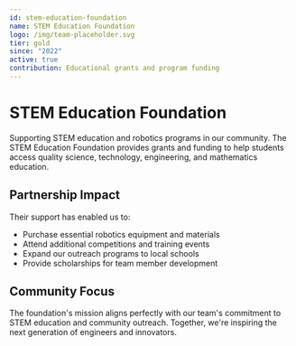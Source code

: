 ```yaml
---
id: stem-education-foundation
name: STEM Education Foundation
logo: /img/team-placeholder.svg
tier: gold
since: "2022"
active: true
contribution: Educational grants and program funding
---
```


# STEM Education Foundation

Supporting STEM education and robotics programs in our community. The STEM Education Foundation provides grants and funding to help students access quality science, technology, engineering, and mathematics education.

## Partnership Impact

Their support has enabled us to:
- Purchase essential robotics equipment and materials
- Attend additional competitions and training events
- Expand our outreach programs to local schools
- Provide scholarships for team member development

## Community Focus

The foundation's mission aligns perfectly with our team's commitment to STEM education and community outreach. Together, we're inspiring the next generation of engineers and innovators.